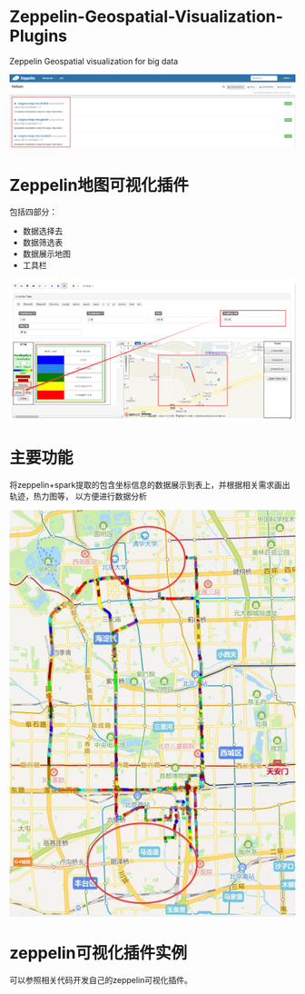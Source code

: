 # Zeppelin-Geospatial-Visualization-Plugins
Zeppelin Geospatial visualization for big data

![image](https://github.com/RobinLiew/Zeppelin-Geospatial-Visualization-Plugins/blob/master/pic/%E5%8F%AF%E8%A7%86%E5%8C%96%E6%8F%92%E4%BB%B6%E5%8A%A0%E8%BD%BD.png)

# Zeppelin地图可视化插件
包括四部分：
- 数据选择去
- 数据筛选表
- 数据展示地图
- 工具栏

![image](https://github.com/RobinLiew/Zeppelin-Geospatial-Visualization-Plugins/blob/master/pic/%E5%8F%AF%E8%A7%86%E5%8C%96%E6%8F%92%E4%BB%B6%E7%83%AD%E5%8A%9B%E5%9B%BE.png)

# 主要功能
将zeppelin+spark提取的包含坐标信息的数据展示到表上，并根据相关需求画出轨迹，热力图等，
以方便进行数据分析

![image](https://github.com/RobinLiew/Zeppelin-Geospatial-Visualization-Plugins/blob/master/pic/%E6%8F%90%E5%8F%96%E7%9A%84%E8%BD%A8%E8%BF%B9.png)

# zeppelin可视化插件实例
可以参照相关代码开发自己的zeppelin可视化插件。
